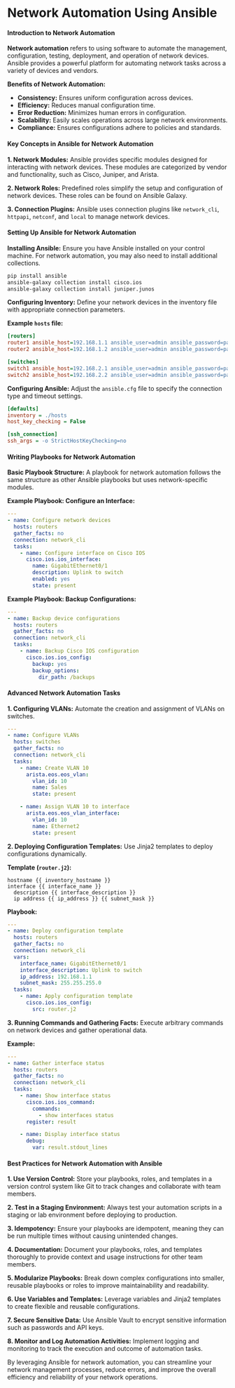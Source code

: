 <h1>Network Automation Using Ansible</h1>

#### Introduction to Network Automation

**Network automation** refers to using software to automate the management, configuration, testing, deployment, and operation of network devices. Ansible provides a powerful platform for automating network tasks across a variety of devices and vendors.

**Benefits of Network Automation:**
- **Consistency:** Ensures uniform configuration across devices.
- **Efficiency:** Reduces manual configuration time.
- **Error Reduction:** Minimizes human errors in configuration.
- **Scalability:** Easily scales operations across large network environments.
- **Compliance:** Ensures configurations adhere to policies and standards.

#### Key Concepts in Ansible for Network Automation

**1. Network Modules:**
Ansible provides specific modules designed for interacting with network devices. These modules are categorized by vendor and functionality, such as Cisco, Juniper, and Arista.

**2. Network Roles:**
Predefined roles simplify the setup and configuration of network devices. These roles can be found on Ansible Galaxy.

**3. Connection Plugins:**
Ansible uses connection plugins like `network_cli`, `httpapi`, `netconf`, and `local` to manage network devices.

#### Setting Up Ansible for Network Automation

**Installing Ansible:**
Ensure you have Ansible installed on your control machine. For network automation, you may also need to install additional collections.

```sh
pip install ansible
ansible-galaxy collection install cisco.ios
ansible-galaxy collection install juniper.junos
```

**Configuring Inventory:**
Define your network devices in the inventory file with appropriate connection parameters.

**Example `hosts` file:**
```ini
[routers]
router1 ansible_host=192.168.1.1 ansible_user=admin ansible_password=pass ansible_network_os=ios
router2 ansible_host=192.168.1.2 ansible_user=admin ansible_password=pass ansible_network_os=ios

[switches]
switch1 ansible_host=192.168.2.1 ansible_user=admin ansible_password=pass ansible_network_os=eos
switch2 ansible_host=192.168.2.2 ansible_user=admin ansible_password=pass ansible_network_os=eos
```

**Configuring Ansible:**
Adjust the `ansible.cfg` file to specify the connection type and timeout settings.

```ini
[defaults]
inventory = ./hosts
host_key_checking = False

[ssh_connection]
ssh_args = -o StrictHostKeyChecking=no
```

#### Writing Playbooks for Network Automation

**Basic Playbook Structure:**
A playbook for network automation follows the same structure as other Ansible playbooks but uses network-specific modules.

**Example Playbook: Configure an Interface:**
```yaml
---
- name: Configure network devices
  hosts: routers
  gather_facts: no
  connection: network_cli
  tasks:
    - name: Configure interface on Cisco IOS
      cisco.ios.ios_interface:
        name: GigabitEthernet0/1
        description: Uplink to switch
        enabled: yes
        state: present
```

**Example Playbook: Backup Configurations:**
```yaml
---
- name: Backup device configurations
  hosts: routers
  gather_facts: no
  connection: network_cli
  tasks:
    - name: Backup Cisco IOS configuration
      cisco.ios.ios_config:
        backup: yes
        backup_options:
          dir_path: /backups
```

#### Advanced Network Automation Tasks

**1. Configuring VLANs:**
Automate the creation and assignment of VLANs on switches.

```yaml
---
- name: Configure VLANs
  hosts: switches
  gather_facts: no
  connection: network_cli
  tasks:
    - name: Create VLAN 10
      arista.eos.eos_vlan:
        vlan_id: 10
        name: Sales
        state: present

    - name: Assign VLAN 10 to interface
      arista.eos.eos_vlan_interface:
        vlan_id: 10
        name: Ethernet2
        state: present
```

**2. Deploying Configuration Templates:**
Use Jinja2 templates to deploy configurations dynamically.

**Template (`router.j2`):**
```jinja2
hostname {{ inventory_hostname }}
interface {{ interface_name }}
  description {{ interface_description }}
  ip address {{ ip_address }} {{ subnet_mask }}
```

**Playbook:**
```yaml
---
- name: Deploy configuration template
  hosts: routers
  gather_facts: no
  connection: network_cli
  vars:
    interface_name: GigabitEthernet0/1
    interface_description: Uplink to switch
    ip_address: 192.168.1.1
    subnet_mask: 255.255.255.0
  tasks:
    - name: Apply configuration template
      cisco.ios.ios_config:
        src: router.j2
```

**3. Running Commands and Gathering Facts:**
Execute arbitrary commands on network devices and gather operational data.

**Example:**
```yaml
---
- name: Gather interface status
  hosts: routers
  gather_facts: no
  connection: network_cli
  tasks:
    - name: Show interface status
      cisco.ios.ios_command:
        commands:
          - show interfaces status
      register: result

    - name: Display interface status
      debug:
        var: result.stdout_lines
```

#### Best Practices for Network Automation with Ansible

**1. Use Version Control:**
Store your playbooks, roles, and templates in a version control system like Git to track changes and collaborate with team members.

**2. Test in a Staging Environment:**
Always test your automation scripts in a staging or lab environment before deploying to production.

**3. Idempotency:**
Ensure your playbooks are idempotent, meaning they can be run multiple times without causing unintended changes.

**4. Documentation:**
Document your playbooks, roles, and templates thoroughly to provide context and usage instructions for other team members.

**5. Modularize Playbooks:**
Break down complex configurations into smaller, reusable playbooks or roles to improve maintainability and readability.

**6. Use Variables and Templates:**
Leverage variables and Jinja2 templates to create flexible and reusable configurations.

**7. Secure Sensitive Data:**
Use Ansible Vault to encrypt sensitive information such as passwords and API keys.

**8. Monitor and Log Automation Activities:**
Implement logging and monitoring to track the execution and outcome of automation tasks.

By leveraging Ansible for network automation, you can streamline your network management processes, reduce errors, and improve the overall efficiency and reliability of your network operations.
